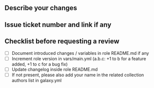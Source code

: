 ## Describe your changes

## Issue ticket number and link if any

## Checklist before requesting a review
- [ ] Document introduced changes / variables in role README.md if any
- [ ] Increment role version in vars/main.yml (a.b.c: +1 to b for a feature added, +1 to c for a bug fix)
- [ ] Update changelog inside role README.md
- [ ] If not present, please also add your name in the related collection authors list in galaxy.yml
